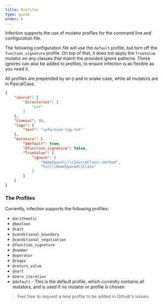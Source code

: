 ```yaml
---
title: Profiles
type: guide
order: 6
---
```


Infection supports the use of mutator profiles for the command line and configuration file.

The following configuration file will use the `default` profile, but turn off the `function_signature` profile. 
On top of that, it does not apply the `TrueValue` mutator on any classes that match the provided ignore patterns.
These ignores can also be added to profiles, to ensure infection is as flexible as you need it. 

All profiles are prepended by an `@` and in snake case, while all mutators are in PascalCase. 

``` json
{
    "source": {
        "directories": [
            "src"
        ]
    },
    "timeout": 10,
    "logs": {
        "text": "infection-log.txt"
    },
    "mutators": {
        "@default": true,
        "@function_signature": false,
        "TrueValue": {
            "ignore": [
                "NameSpace\\*\\SourceClass::method",
                "Full\\NameSpaced\\Class"
            ]
        }
    }
}
```

### The Profiles

Currently, infection supports the following profiles:
* `@arithmetic`
* `@boolean`
* `@cast`
* `@conditional_boundary`
* `@conditional_negotiation`
* `@function_signature`
* `@number`
* `@operator`
* `@regex`
* `@return_value`
* `@sort`
* `@zero_iteration`
* `@default` - This is the default profile, which currently contains all mutators, and is used if no mutator or profile is chosen

>Feel free to request a new profile to be added in Github's issues.
